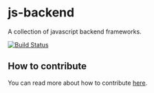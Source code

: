 # js-backend

A collection of javascript backend frameworks.

[![Build Status](https://travis-ci.org/listz/js-backend.svg?branch=master)](https://travis-ci.org/listz/js-backend)

## How to contribute

You can read more about how to contribute [here](https://github.com/listz/listz/blob/master/CONTRIBUTING.md).
